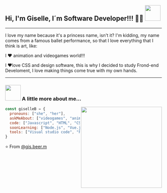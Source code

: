 ## Hi, I'm Giselle, I´m Software Developer!!! 👨‍💻 <img src="https://media.giphy.com/media/mGcNjsfWAjY5AEZNw6/giphy.gif" width="50">
***
I love my name because it's a princess name, isn't it? I'm kidding, my name comes from a famous ballet performance, so that I love everything that I think is art, like:

I ❤️ animation and videogames world!!! 

I ❤love CSS and design software, this is why I decided to study Frond-end Develoment, I love making things come true with my own hands.
  


***

### <img src="https://media.giphy.com/media/VgCDAzcKvsR6OM0uWg/giphy.gif" width="50"> A little more about me...

<img align='right' src="https://c.tenor.com/MuePUtmy1ZMAAAAC/himouto-umaru.gif" width="260">

```javascript
const giselleB = {
  pronouns: ["she", "her"],
  askMeAbout: ["videogames", "anime", "food", "craftBeer", "coffee", "my cat-Gastón"],
  code: ["Javascript", "HTML", "CSS", "Bootstrap 5", "React"],
  soonLearning: ["Node.js", "Vue.js"],
  tools: ["Visual studio code", "Figma", "Balsamig", "Trello"]
}
```
  
  ⭐️ From [@gis.beer.m](https://github.com/KGISELLE)

<!--
**KGISELLE/KGISELLE** is a ✨ _special_ ✨ repository because its `README.md` (this file) appears on your GitHub profile.

Here are some ideas to get you started:

- 🔭 I’m currently working on ...
- 🌱 I’m currently learning ...
- 👯 I’m looking to collaborate on ...
- 🤔 I’m looking for help with ...
- 💬 Ask me about ...
- 📫 How to reach me: ...
- 😄 Pronouns: ...
- ⚡ Fun fact: ...
-->
